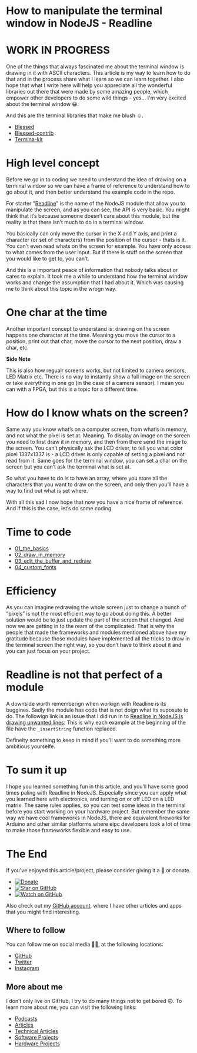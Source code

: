 # How to manipulate the terminal window in NodeJS - Readline

# WORK IN PROGRESS

One of the things that always fascinated me about the terminal window is drawing in it with ASCII characters. This article is my way to learn how to do that and in the process share what I learn so we can learn together. I also hope that what I write here will help you appreciate all the wonderful libraries out there that were made by some amazing people, which empower other developers to do some wild things - yes... I'm very excited about the terminal window 😀.

And this are the terminal libraries that make me blush ☺️.

- [Blessed](https://www.npmjs.com/package/blessed)
- [Blessed-contrib](https://github.com/yaronn/blessed-contrib)
- [Termina-kit](https://www.npmjs.com/package/terminal-kit)

# High level concept

Before we go in to coding we need to understand the idea of drawing on a terminal window so we can have a frame of reference to understand how to go about it, and then better understand the example code in the repo.

For starter "[Readline](https://nodejs.org/api/readline.html)" is the name of the NodeJS module that allow you to manipulate the screen, and as you can see, the API is very basic. You might think that it’s because someone doesn’t care about this module, but the reality is that there isn’t much to do in a terminal window.

You basically can only move the cursor in the X and Y axis, and print a character (or set of characters) from the position of the cursor - thats is it. You can’t even read whats on the screen for example. You have only access to what comes from the user input. But if there is stuff on the screen that you would like to get to, you can’t.

And this is a important peace of information that nobody talks about or cares to explain. It took me a while to understand how the terminal window works and change the assumption that I had about it. Which was causing me to think about this topic in the wrogn way.

# One char at the time

Another important concept to understand is: drawing on the screen happens one character at the time. Meaning you move the cursor to a position, print out that char, move the cursor to the next position, draw a char, etc.

**Side Note**

This is also how regualr screens works, but not limited to camera sensors, LED Matrix etc. There is no way to instantly show a full image on the screen or take everything in one go (in the case of a camera sensor). I mean you can with a FPGA, but this is a topic for a different time.

# How do I know whats on the screen?

Same way you know what’s on a computer screen, from what’s in memory, and not what the pixel is set at. Meaning. To display an image on the screen you need to first draw it in memory, and then from there send the image to the screen. You can’t physically ask the LCD driver, to tell you what color pixel 1337x1337 is - a LCD driver is only capable of setting a pixel and not read from it. Same goes for the terminal window, you can set a char on the screen but you can’t ask the terminal what is set at.

So what you have to do is to have an array, where you store all the characters that you want to draw on the screen, and only then you’ll have a way to find out what is set where.

With all this sad I now hope that now you have a nice frame of reference. And if this is the case, let’s do some coding.

# Time to code

- [01_the_basics](https://github.com/davidgatti/How-to-use-Readline-in-NodeJS/tree/master/01_the_basics)
- [02_draw_in_memory](https://github.com/davidgatti/How-to-use-Readline-in-NodeJS/tree/master/02_draw_in_memory)
- [03_edit_the_buffer_and_redraw](https://github.com/davidgatti/How-to-use-Readline-in-NodeJS/tree/master/03_edit_the_buffer_and_redraw)
- [04_custom_fonts](https://github.com/davidgatti/How-to-use-Readline-in-NodeJS/tree/master/04_custom_fonts)

# Efficiency

As you can imagine redrawing the whole screen just to change a bunch of “pixels” is not the most efficient way to go about doing this. A better solution would be to just update the part of the screen that changed. And now we are getting in to the ream of the complicated. That is why the people that made the frameworks and modules mentioned above have my gratitude because those modules have implemented all the tricks to draw in the terminal screen the right way, so you don’t have to think about it and you can just focus on your project.

# Readline is not that perfect of a module

A downside worth rememberign when workign with Readline is its buggines. Sadly the module has code that is not doign what its suposute to do. The followign link is an issue that I did run in to [Readline in NodeJS is drawing unwanted lines](https://stackoverflow.com/questions/41314556/readline-in-nodejs-is-drawing-unwanted-lines). This is why each example at the beginning of the file have the `_insertString` function replaced. 

Definelty something to keep in mind if you'll want to do something more ambitious yourselfe. 

# To sum it up

I hope you learned something fun in this article, and you’ll have some good times paling with Readline in NodeJS. Especially since you can apply what you learned here with electronics, and turning on or off LED on a LED matrix. The same rules applies, so you can test some ideas in the terminal before you start working on your hardware project. But remember the same way we have cool frameworks in NodeJS, there are equivalent fireworks for Arduino and other similar platforms where eipc developers took a lot of time to make those frameworks flexible and easy to use.

# The End

If you've enjoyed this article/project, please consider giving it a 🌟 or donate.

- [![Donate](https://img.shields.io/badge/Donate-PayPal-green.svg)](https://www.paypal.me/gattidavid/25)
- [![Star on GitHub](https://img.shields.io/github/stars/davidgatti/How-to-use-Readline-in-NodeJS.svg?style=social)](https://github.com/davidgatti/How-to-Stream-Movies-using-NodeJS/stargazers)
- [![Watch on GitHub](https://img.shields.io/github/watchers/davidgatti/How-to-use-Readline-in-NodeJS.svg?style=social)](https://github.com/davidgatti/How-to-Stream-Movies-using-NodeJS/watchers)

Also check out my [GitHub account](https://github.com/davidgatti), where I have other articles and apps that you might find interesting.

## Where to follow

You can follow me on social media 🐙😇, at the following locations:

- [GitHub](https://github.com/davidgatti)
- [Twitter](https://twitter.com/dawidgatti)
- [Instagram](https://www.instagram.com/gattidavid/)

## More about me

I don’t only live on GitHub, I try to do many things not to get bored 🙃. To learn more about me, you can visit the following links:

- [Podcasts](http://david.gatti.pl/podcasts)
- [Articles](http://david.gatti.pl/articles)
- [Technical Articles](http://david.gatti.pl/technical_articles)
- [Software Projects](http://david.gatti.pl/software_projects)
- [Hardware Projects](http://david.gatti.pl/hardware_projects)
